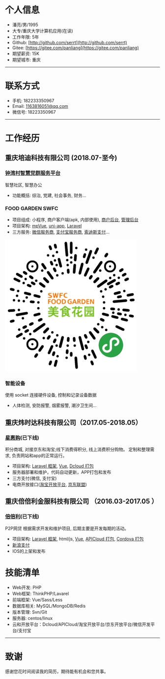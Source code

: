 
# 个人信息

 - 潘亮/男/1995 
 - 大专/重庆大学计算机应用(在读) 
 - 工作年限: 5年
 - Github: [http://github.com/serrt](http://github.com/serrt)
 - Gitee: [https://gitee.com/panliang](https://gitee.com/panliang)
 - 期望薪资: 15K
 - 期望城市: 重庆

---

# 联系方式

- 手机: 182233350967
- Email: 1163816051@qq.com
- 微信号: 18223350967

---
      
# 工作经历

## 重庆培迪科技有限公司 (2018.07-至今)

### [钟湾村智慧党群服务平台](http://www.jszzwc.com)
智慧社区, 智慧办公

- 功能概括: 综治, 党建, 社会事务, 财务...

### FOOD GARDEN SWFC

- 项目组成: 小程序, 商户客户端(apk, 内部使用), [商户后台](https://www.swfcfoodgarden.com/merchant), [管理后台](https://www.swfcfoodgarden.com/admin)
- 项目架构: [mpVue](http://mpvue.com/), [uni-app](https://uniapp.dcloud.io/), [Laravel](https://laravel.com)
- 三方服务: [微信服务商](https://pay.weixin.qq.com/wiki/doc/api/sl.html), [支付宝服务商](https://open.alipay.com), [索迪斯支付](http://sodexo.cn)...

![](swfc.jpg)

### 智能设备
使用 socket 连接硬件设备, 控制和记录设备数据

- 人体检测, 安防报警, 烟雾报警, 潮汐卫生间...

## 重庆炜时达科技有限公司（2017.05-2018.05）

### [星惠购](https://www.wsd178.com)(已下线)
积分商城, 对接京东和淘宝;线下消费得积分, 线上消费积分购物。
定制和整理需求, 负责网站和app的正常运行。

- 项目架构: [Laravel 框架](https://laravel.com), [Vue](https://cn.vuejs.org), [Dcloud 打包](http://www.dcloud.io)
- 服务器部署和维护，代码自动更新，APP打包和发布
- 三方支付(微信, 支付宝)
- 电商开放接口([淘宝开放平台](http://open.taobao.com), [京东联盟](http://open.jd.com))

## 重庆倍倍利金服科技有限公司 （2016.03-2017.05 ）

### [倍倍利](https://www.ibeibeili.com)(已下线)
P2P网贷
根据需求开发和维护项目, 后期主要是开发每期的活动。

- 项目架构: [Laravel 框架](https://laravel.com), html/js, [Vue](https://cn.vuejs.org), [APICloud 打包](https://www.apicloud.com), [Cordova 打包](http://cordova.apache.org)
- [新浪支付](http://pay.mobile.sina.cn)
- IOS的上架和发布

# 技能清单

- Web开发: PHP
- Web框架: ThinkPHP/Lavarel
- 前端框架: Vue/Sass/Less
- 数据库相关: MySQL/MongoDB/Redis
- 版本管理: Svn/Git
- 服务器: centos/linux
- 云和开放平台：Dcloud/APICloud/淘宝开放平台/京东开放平台/微信开发平台/支付宝
      
---

# 致谢
感谢您花时间阅读我的简历，期待能有机会和您共事。
